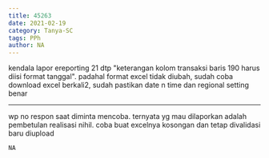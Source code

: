 ```yaml
---
title: 45263
date: 2021-02-19
category: Tanya-SC
tags: PPh
author: NA
---
```


kendala lapor ereporting 21 dtp "keterangan kolom transaksi baris 190 harus diisi format tanggal". padahal format excel tidak diubah, sudah coba download excel berkali2, sudah pastikan date n time dan regional setting benar

---

wp no respon saat diminta mencoba. ternyata yg mau dilaporkan adalah pembetulan realisasi nihil. coba buat excelnya kosongan dan tetap divalidasi baru diupload

`NA`
